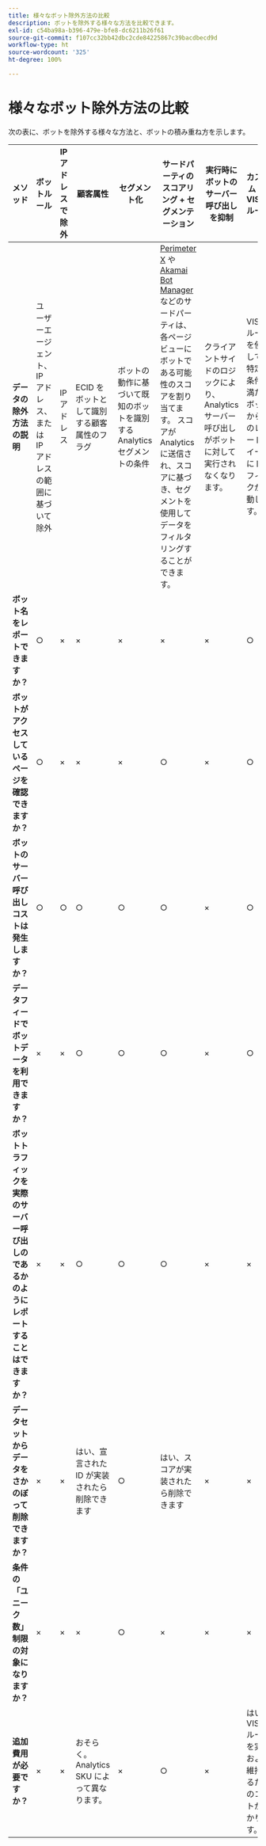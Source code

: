 ```yaml
---
title: 様々なボット除外方法の比較
description: ボットを除外する様々な方法を比較できます。
exl-id: c54ba98a-b396-479e-bfe8-dc6211b26f61
source-git-commit: f107cc32bb42dbc2cde84225867c39bacdbecd9d
workflow-type: ht
source-wordcount: '325'
ht-degree: 100%

---
```


# 様々なボット除外方法の比較

次の表に、ボットを除外する様々な方法と、ボットの積み重ね方を示します。

| メソッド | ボットルール | IP アドレスで除外 | 顧客属性 | セグメント化 | サードパーティのスコアリング + セグメンテーション | 実行時にボットのサーバー呼び出しを抑制 | カスタム DB VISTA ルール |
| --- | --- | --- | --- | --- | --- | --- | --- |
| **データの除外方法の説明** | ユーザーエージェント、IP アドレス、または IP アドレスの範囲に基づいて除外 | IP アドレス | ECID をボットとして識別する顧客属性のフラグ | ボットの動作に基づいて既知のボットを識別する Analytics セグメントの条件 | [Perimeter X](https://www.perimeterx.com) や [Akamai Bot Manager](https://www.akamai.com/jp/ja/products/security/bot-manager.jsp) などのサードパーティは、各ページビューにボットである可能性のスコアを割り当てます。 スコアが Analytics に送信され、スコアに基づき、セグメントを使用してデータをフィルタリングすることができます。 | クライアントサイドのロジックにより、Analytics サーバー呼び出しがボットに対して実行されなくなります。 | VISTA ルールを使用して、特定の条件を満たすボットから別のレポートスイートにトラフィックが移動します。 |
| **ボット名をレポートできますか？** | ○ | × | × | × | × | × | ○ |
| **ボットがアクセスしているページを確認できますか？** | ○ | × | × | × | ○ | × | ○ |
| &#x200B;**ボットのサーバー呼び出しコストは発生しますか？** | ○ | ○ | ○ | ○ | ○ | × | ○ |
| **データフィードでボットデータを利用できますか？** | × | × | ○ | ○ | ○ | × | ○ |
| **ボットトラフィックを実際のサーバー呼び出しのであるかのようにレポートすることはできますか？** | × | × | ○ | ○ | ○ | × | × |
| **データセットからデータをさかのぼって削除できますか？** | × | × | はい、宣言された ID が実装されたら削除できます | ○ | はい、スコアが実装されたら削除できます | × | × |
| **条件の「ユニーク数」制限の対象になりますか？** | × | × | × | ○ | × | × | × |
| **追加費用が必要ですか？** | × | × | おそらく。Analytics SKU によって異なります。 | × | ○ | × | はい。VISTA ルールを実装および維持するためのコストがかかります。 |
